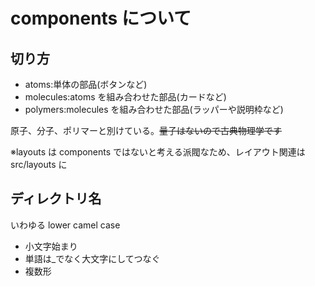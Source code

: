 # components について

## 切り方

-   atoms:単体の部品(ボタンなど)
-   molecules:atoms を組み合わせた部品(カードなど)
-   polymers:molecules を組み合わせた部品(ラッパーや説明枠など)

原子、分子、ポリマーと別けている。~~量子はないので古典物理学です~~

※layouts は components ではないと考える派閥なため、レイアウト関連は src/layouts に

## ディレクトリ名

いわゆる lower camel case

-   小文字始まり
-   単語は\_でなく大文字にしてつなぐ
-   複数形
